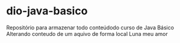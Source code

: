 # dio-java-basico
Repositório para armazenar todo conteúdodo curso de Java Básico  
Alterando conteudo de um aquivo de forma local
Luna meu amor